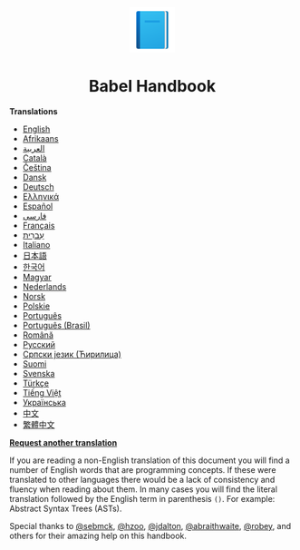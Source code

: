 
<p align="center">
 <img alt="Project logo" height="80" src="./static/add-readme.png">
</p>
<h1 align="center">Babel Handbook</h1>

**Translations**

- [English](https://github.com/thejameskyle/babel-handbook/tree/master/translations/en/README.md)
- [Afrikaans](https://github.com/thejameskyle/babel-handbook/tree/master/translations/af/README.md)
- [العربية](https://github.com/thejameskyle/babel-handbook/tree/master/translations/ar/README.md)
- [Català](https://github.com/thejameskyle/babel-handbook/tree/master/translations/ca/README.md)
- [Čeština](https://github.com/thejameskyle/babel-handbook/tree/master/translations/cs/README.md)
- [Dansk](https://github.com/thejameskyle/babel-handbook/tree/master/translations/da/README.md)
- [Deutsch](https://github.com/thejameskyle/babel-handbook/tree/master/translations/de/README.md)
- [Ελληνικά](https://github.com/thejameskyle/babel-handbook/tree/master/translations/el/README.md)
- [Español](https://github.com/thejameskyle/babel-handbook/tree/master/translations/es-ES/README.md)
- [فارسی](https://github.com/thejameskyle/babel-handbook/tree/master/translations/fa-IR/README.md)
- [Français](https://github.com/thejameskyle/babel-handbook/tree/master/translations/fr/README.md)
- [עִברִית](https://github.com/thejameskyle/babel-handbotree/master/ok/translations/he/README.md)
- [Italiano](https://github.com/thejameskyle/babel-handbook/tree/master/translations/it/README.md)
- [日本語](https://github.com/thejameskyle/babel-handbook/tree/master/translations/ja/README.md)
- [한국어](https://github.com/thejameskyle/babel-handbook/tree/master/translations/ko/README.md)
- [Magyar](https://github.com/thejameskyle/babel-handbook/tree/master/translations/hu/README.md)
- [Nederlands](https://github.com/thejameskyle/babel-handbook/tree/master/translations/nl/README.md)
- [Norsk](https://github.com/thejameskyle/babel-handbook/tree/master/translations/no/README.md)
- [Polskie](https://github.com/thejameskyle/babel-handbook/tree/master/translations/pl/README.md)
- [Português](https://github.com/thejameskyle/babel-handbook/tree/master/translations/pt-PT/README.md)
- [Português (Brasil)](https://github.com/thejameskyle/babel-handbook/tree/master/translations/pt-BR/README.md)
- [Română](https://github.com/thejameskyle/babel-handbook/tree/master/translations/ro/README.md)
- [Русский](https://github.com/thejameskyle/babel-handbook/tree/master/translations/ru/README.md)
- [Српски језик (Ћирилица)](https://github.com/thejameskyle/babel-handbook/tree/master/translations/sr/README.md)
- [Suomi](https://github.com/thejameskyle/babel-handbook/tree/master/translations/fi/README.md)
- [Svenska](https://github.com/thejameskyle/babel-handbook/tree/master/translations/sv-SE/README.md)
- [Türkçe](https://github.com/thejameskyle/babel-handbook/tree/master/translations/tr/README.md)
- [Tiếng Việt](https://github.com/thejameskyle/babel-handbook/tree/master/translations/vi/README.md)
- [Українська](https://github.com/thejameskyle/babel-handbook/tree/master/translations/uk/README.md)
- [中文](https://github.com/thejameskyle/babel-handbook/tree/master/translations/zh-Hans/README.md)
- [繁體中文](https://github.com/thejameskyle/babel-handbook/tree/master/translations/zh-Hant/README.md)

**[Request another translation](https://github.com/thejameskyle/babel-plugin-handbook/issues/new?title=Translation%20Request:%20[Please%20enter%20language%20here]&body=I%20am%20able%20to%20translate%20this%20language%20[yes/no])**

If you are reading a non-English translation of this document you will find a
number of English words that are programming concepts. If these were translated
to other languages there would be a lack of consistency and fluency when reading
about them. In many cases you will find the literal translation followed by the
English term in parenthesis `()`. For example: Abstract Syntax Trees (ASTs).

Special thanks to [@sebmck](https://github.com/sebmck/),
[@hzoo](https://github.com/hzoo),
[@jdalton](https://github.com/jdalton),
[@abraithwaite](https://github.com/abraithwaite),
[@robey](https://github.com/robey), and others for their
amazing help on this handbook.
